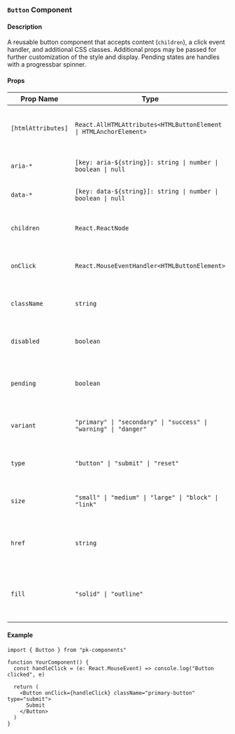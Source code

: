 ### `Button` Component

#### Description

A reusable button component that accepts content (`children`), a click event handler, and additional CSS classes. Additional props may be passed for further customization of the style and display. Pending states are handles with a progressbar spinner.

#### Props

| Prop Name          | Type                                                              | Required | Default     | Description                                                    |
| ------------------ | ----------------------------------------------------------------- | -------- | ----------- | -------------------------------------------------------------- |
| `[htmlAttributes]` | `React.AllHTMLAttributes<HTMLButtonElement \| HTMLAnchorElement>` | No       | `undefined` | Any valid HTML attribute for the element type                  |
| `aria-*`           | `[key: aria-${string}]: string \| number \| boolean \| null`      | No       | `undefined` | Optional Accessibility attributes                              |
| `data-*`           | `[key: data-${string}]: string \| number \| boolean \| null`      | No       | `undefined` | Optional dataset attributes                                    |
| `children`         | `React.ReactNode`                                                 | No       | `undefined` | Content to display inside the button.                          |
| `onClick`          | `React.MouseEventHandler<HTMLButtonElement>`                      | No       | `undefined` | Function to handle the button's click event.                   |
| `className`        | `string`                                                          | No       | `undefined` | Additional CSS class for styling the button.                   |
| `disabled`         | `boolean`                                                         | No       | `false`     | Disables the button from user interaction.                     |
| `pending`          | `boolean`                                                         | No       | `false`     | Disables the button and presents a loading spinner.            |
| `variant`          | `"primary" \| "secondary" \| "success" \| "warning" \| "danger"`  | No       | `"primary"` | Determines the style of button to display.                     |
| `type`             | `"button" \| "submit" \| "reset"`                                 | No       | `"button"`  | Assigns the semantic HTML button type.                         |
| `size`             | `"small" \| "medium" \| "large" \| "block" \| "link"`             | No       | `"large"`   | Determines the size of the button to display.                  |
| `href`             | `string`                                                          | No       | `undefined` | When present, converts the button to an anchor tag.            |
| `fill`             | `"solid" \| "outline"`                                            | No       | `"solid"`   | Changes the button's background color from filled to outlined. |

#### Example

```tsx
import { Button } from "pk-components"

function YourComponent() {
  const handleClick = (e: React.MouseEvent) => console.log("Button clicked", e)

  return (
    <Button onClick={handleClick} className="primary-button" type="submit">
      Submit
    </Button>
  )
}
```

